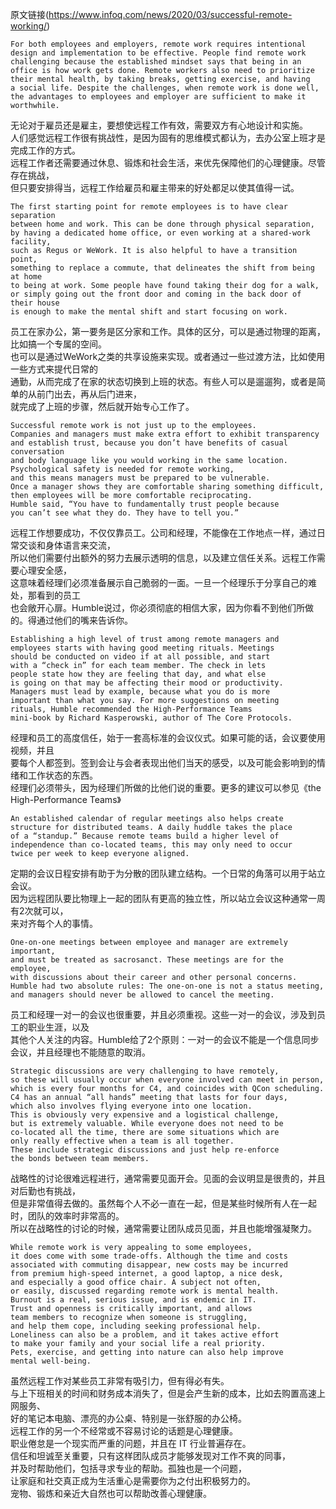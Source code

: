 原文链接(https://www.infoq.com/news/2020/03/successful-remote-working/)   

```
For both employees and employers, remote work requires intentional 
design and implementation to be effective. People find remote work 
challenging because the established mindset says that being in an 
office is how work gets done. Remote workers also need to prioritize 
their mental health, by taking breaks, getting exercise, and having 
a social life. Despite the challenges, when remote work is done well, 
the advantages to employees and employer are sufficient to make it worthwhile.
```

无论对于雇员还是雇主，要想使远程工作有效，需要双方有心地设计和实施。  
人们感觉远程工作很有挑战性，是因为固有的思维模式都认为，去办公室上班才是完成工作的方式。  
远程工作者还需要通过休息、锻炼和社会生活，来优先保障他们的心理健康。尽管存在挑战，  
但只要安排得当，远程工作给雇员和雇主带来的好处都足以使其值得一试。

```
The first starting point for remote employees is to have clear separation 
between home and work. This can be done through physical separation, 
by having a dedicated home office, or even working at a shared-work facility, 
such as Regus or WeWork. It is also helpful to have a transition point, 
something to replace a commute, that delineates the shift from being at home 
to being at work. Some people have found taking their dog for a walk, 
or simply going out the front door and coming in the back door of their house 
is enough to make the mental shift and start focusing on work.
```

员工在家办公，第一要务是区分家和工作。具体的区分，可以是通过物理的距离，比如搞一个专属的空间。   
也可以是通过WeWork之类的共享设施来实现。或者通过一些过渡方法，比如使用一些方式来提代日常的   
通勤，从而完成了在家的状态切换到上班的状态。有些人可以是遛遛狗，或者是简单的从前门出去，再从后门进来，  
就完成了上班的步骤，然后就开始专心工作了。  


```
Successful remote work is not just up to the employees. 
Companies and managers must make extra effort to exhibit transparency 
and establish trust, because you don’t have benefits of casual conversation 
and body language like you would working in the same location. 
Psychological safety is needed for remote working, 
and this means managers must be prepared to be vulnerable. 
Once a manager shows they are comfortable sharing something difficult, 
then employees will be more comfortable reciprocating. 
Humble said, “You have to fundamentally trust people because 
you can’t see what they do. They have to tell you.”
```

远程工作想要成功，不仅仅靠员工。公司和经理，不能像在工作地点一样，通过日常交谈和身体语言来交流，  
所以他们需要付出额外的努力去展示透明的信息，以及建立信任关系。远程工作需要心理安全感，  
这意味着经理们必须准备展示自己脆弱的一面。一旦一个经理乐于分享自己的难处，那看到的员工  
也会敞开心扉。Humble说过，你必须彻底的相信大家，因为你看不到他们所做的。得通过他们的嘴来告诉你。  


```
Establishing a high level of trust among remote managers and 
employees starts with having good meeting rituals. Meetings 
should be conducted on video if at all possible, and start 
with a “check in” for each team member. The check in lets 
people state how they are feeling that day, and what else 
is going on that may be affecting their mood or productivity. 
Managers must lead by example, because what you do is more 
important than what you say. For more suggestions on meeting 
rituals, Humble recommended the High-Performance Teams 
mini-book by Richard Kasperowski, author of The Core Protocols.
```

经理和员工的高度信任，始于一套高标准的会议仪式。如果可能的话，会议要使用视频，并且   
要每个人都签到。签到会让与会者表现出他们当天的感受，以及可能会影响到的情绪和工作状态的东西。  
经理们必须带头，因为经理们所做的比他们说的重要。更多的建议可以参见《the High-Performance Teams》  


```
An established calendar of regular meetings also helps create 
structure for distributed teams. A daily huddle takes the place 
of a “standup.” Because remote teams build a higher level of 
independence than co-located teams, this may only need to occur 
twice per week to keep everyone aligned.
```

定期的会议日程安排有助于为分散的团队建立结构。一个日常的角落可以用于站立会议。  
因为远程团队要比物理上一起的团队有更高的独立性，所以站立会议这种通常一周有2次就可以，  
来对齐每个人的事情。  

```
One-on-one meetings between employee and manager are extremely important, 
and must be treated as sacrosanct. These meetings are for the employee, 
with discussions about their career and other personal concerns. 
Humble had two absolute rules: The one-on-one is not a status meeting, 
and managers should never be allowed to cancel the meeting.
```

员工和经理一对一的会议也很重要，并且必须重视。这些一对一的会议，涉及到员工的职业生涯，以及  
其他个人关注的内容。Humble给了2个原则：一对一的会议不能是一个信息同步会议，并且经理也不能随意的取消。  


```
Strategic discussions are very challenging to have remotely, 
so these will usually occur when everyone involved can meet in person, 
which is every four months for C4, and coincides with QCon scheduling. 
C4 has an annual “all hands” meeting that lasts for four days, 
which also involves flying everyone into one location. 
This is obviously very expensive and a logistical challenge, 
but is extremely valuable. While everyone does not need to be 
co-located all the time, there are some situations which are 
only really effective when a team is all together. 
These include strategic discussions and just help re-enforce 
the bonds between team members.
```

战略性的讨论很难远程进行，通常需要见面开会。见面的会议明显是很贵的，并且对后勤也有挑战，    
但是非常值得去做的。虽然每个人不必一直在一起，但是某些时候所有人在一起时，团队的效率时非常高的。    
所以在战略性的讨论的时候，通常需要让团队成员见面，并且也能增强凝聚力。  

```
While remote work is very appealing to some employees, 
it does come with some trade-offs. Although the time and costs 
associated with commuting disappear, new costs may be incurred 
from premium high-speed internet, a good laptop, a nice desk, 
and especially a good office chair. A subject not often, 
or easily, discussed regarding remote work is mental health. 
Burnout is a real, serious issue, and is endemic in IT. 
Trust and openness is critically important, and allows 
team members to recognize when someone is struggling, 
and help them cope, including seeking professional help. 
Loneliness can also be a problem, and it takes active effort 
to make your family and your social life a real priority. 
Pets, exercise, and getting into nature can also help improve 
mental well-being.
```
虽然远程工作对某些员工非常有吸引力，但有得必有失。  
与上下班相关的时间和财务成本消失了，但是会产生新的成本，比如去购置高速上网服务、  
好的笔记本电脑、漂亮的办公桌、特别是一张舒服的办公椅。  
远程工作的另一个不经常或不容易讨论的话题是心理健康。  
职业倦怠是一个现实而严重的问题，并且在 IT 行业普遍存在。  
信任和坦诚至关重要，只有这样团队成员才能够发现对工作不爽的同事，  
并及时帮助他们，包括寻求专业的帮助。孤独也是一个问题，  
让家庭和社交真正成为生活重心是需要你为之付出积极努力的。  
宠物、锻炼和亲近大自然也可以帮助改善心理健康。  